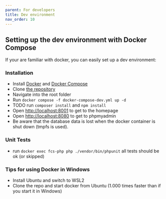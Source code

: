```yaml
---
parent: For developers
title: Dev environment
nav_order: 10
---
```


## Setting up the dev environment with Docker Compose

If your are familiar with docker, you can easily set up a dev environment:

### Installation
* Install [Docker](https://docs.docker.com/engine/install/) and [Docker Compose](https://docs.docker.com/compose/install/)
* Clone [the repository](https://github.com/foodcoopshop/foodcoopshop.git)
* Navigate into the root folder
* Run `docker compose -f docker-compose-dev.yml up -d`
* TODO run `composer install` and `npm install`
* Open [http://localhost:8001](http://localhost:8001) to get to the homepage
* Open [http://localhost:8080](http://localhost:8080) to get to phpmyadmin
* Be aware that the database data is lost when the docker container is shut down (tmpfs is used).

### Unit Tests
* run `docker exec fcs-php php ./vendor/bin/phpunit` all tests should be ok (or skipped)


### Tips for using Docker in Windows
* Install Ubuntu and switch to WSL2
* Clone the repo and start docker from Ubuntu (1.000 times faster than if you start it in Windows)